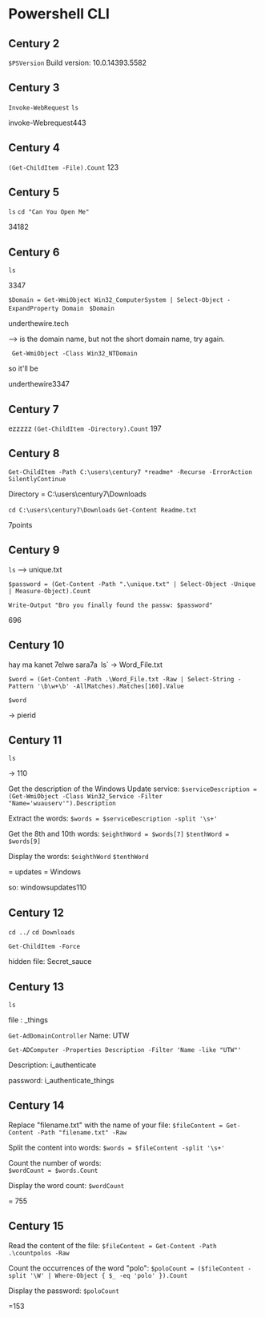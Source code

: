 
# Powershell CLI



## Century 2

`$PSVersion`
Build version:
10.0.14393.5582


## Century 3
`Invoke-WebRequest`
`ls`

invoke-Webrequest443


## Century 4

`(Get-ChildItem -File).Count`
123


## Century 5
`ls`
`cd "Can You Open Me"`

34182

## Century 6
`ls`

3347


` $Domain = Get-WmiObject Win32_ComputerSystem | Select-Object -ExpandProperty Domain `
` $Domain`

underthewire.tech

--> is the domain name, but not the short domain name, try again.

` Get-WmiObject -Class Win32_NTDomain`

so it'll be

 underthewire3347

 ## Century 7

ezzzzz
`(Get-ChildItem -Directory).Count`
197


## Century 8

`Get-ChildItem -Path C:\users\century7 *readme* -Recurse -ErrorAction SilentlyContinue `

Directory = C:\users\century7\Downloads

`cd C:\users\century7\Downloads`
`Get-Content Readme.txt`

7points


## Century 9

`ls`
--> unique.txt

`$password = (Get-Content -Path ".\unique.txt" | Select-Object -Unique | Measure-Object).Count`

` Write-Output "Bro you finally found the passw: $password" `

696

## Century 10

hay ma kanet 7elwe sara7a`
`ls`
-> Word_File.txt

`$word = (Get-Content -Path .\Word_File.txt -Raw | Select-String -Pattern '\b\w+\b' -AllMatches).Matches[160].Value`

`$word`

-> pierid


## Century 11

`ls`

-> 110


Get the description of the Windows Update service:
`$serviceDescription = (Get-WmiObject -Class Win32_Service -Filter "Name='wuauserv'").Description` 

Extract the words:
`$words = $serviceDescription -split '\s+'`

Get the 8th and 10th words:
`$eighthWord = $words[7]`
`$tenthWord = $words[9]`

Display the words:
`$eighthWord`
`$tenthWord`

= updates
= Windows

so:
windowsupdates110

## Century 12

`cd ../`
`cd Downloads`

`Get-ChildItem -Force`

hidden file: 
Secret_sauce

## Century 13

`ls`

file : _things

`Get-AdDomainController`
Name: UTW

`Get-ADComputer -Properties Description -Filter 'Name -like "UTW"'`

Description: i_authenticate

password: 
i_authenticate_things


## Century 14

Replace "filename.txt" with the name of your file:
`$fileContent = Get-Content -Path "filename.txt" -Raw`

Split the content into words:
`$words = $fileContent -split '\s+'`

Count the number of words:      
`$wordCount = $words.Count`

Display the word count:
`$wordCount`

= 755


## Century 15

Read the content of the file:
`$fileContent = Get-Content -Path .\countpolos -Raw`

Count the occurrences of the word "polo":
`$poloCount = ($fileContent -split '\W' | Where-Object { $_ -eq 'polo' }).Count`

Display the password:
`$poloCount`

=153


